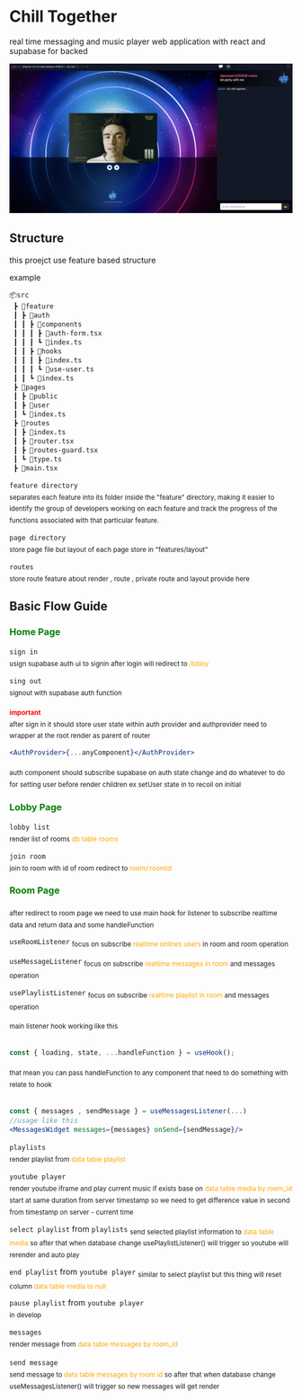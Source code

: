 # Chill Together

real time messaging and music player web application with react and supabase for backed

![App Screenshot](https://github.com/danusorn23456/chill-together/blob/main/src/feature/common/assets/preview.png?raw=true)

## Structure

this proejct use feature based structure

example

```
📦src
 ┣ 📂feature
 ┃ ┣ 📂auth
 ┃ ┃ ┣ 📂components
 ┃ ┃ ┃ ┣ 📜auth-form.tsx
 ┃ ┃ ┃ ┗ 📜index.ts
 ┃ ┃ ┣ 📂hooks
 ┃ ┃ ┃ ┣ 📜index.ts
 ┃ ┃ ┃ ┗ 📜use-user.ts
 ┃ ┃ ┗ 📜index.ts
 ┣ 📂pages
 ┃ ┣ 📂public
 ┃ ┣ 📂user
 ┃ ┗ 📜index.ts
 ┣ 📂routes
 ┃ ┣ 📜index.ts
 ┃ ┣ 📜router.tsx
 ┃ ┣ 📜routes-guard.tsx
 ┃ ┗ 📜type.ts
 ┣ 📜main.tsx
```

`feature directory`<br>
<sub>
separates each feature into its folder inside the "feature" directory, making it easier to identify the group of developers working on each feature and track the progress of the functions associated with that particular feature.
</sub>
<br>

`page directory`<br>
<sub>
store page file but layout of each page store in "features/layout"
</sub>

`routes`<br>
<sub>
store route feature about render , route , private route and layout provide here
</sub>

## Basic Flow Guide

<h3 style="color:green">Home Page</h3>

`sign in`<br>
<sub>usign supabase auth ui to signin after login will redirect to <span style="color:orange">/lobby</span></sub>

`sing out`<br>
<sub>signout with supabase auth function</sub>

<sub style="color:red">**important**</sub>
<sub><br>after sign in it should store user state within auth provider and authprovider need to wrapper at the root render as parent of router

```jsx
<AuthProvider>{...anyComponent}</AuthProvider>
```

<sub>auth component should subscribe supabase on auth state change and do whatever to do for setting user before render children ex setUser state in to recoil on initial</sub>

<h3 style="color:green">Lobby Page</h3>

`lobby list`<br>
<sub>render list of rooms <span style="color:orange">db table rooms</span></sub>

`join room`<br/>
<sub>join to room with id of room redirect to <span style="color:orange">room/:roomId</span></sub>

<h3 style="color:green">Room Page</h3>

<sub>after redirect to room page we need to use main hook for listener to subscribe realtime data and return data and some handleFunction</sub><br>

`useRoomListener`
<sub>
focus on subscribe <span style="color:orange">realtime onlines users</span> in room and room operation
</sub>

`useMessageListener`
<sub>
focus on subscribe <span style="color:orange">realtime messages in room</span> and messages operation
</sub>

`usePlaylistListener`
<sub>
focus on subscribe <span style="color:orange">realtime playlist in room</span> and messages operation
</sub>

<sub>
main listener hook working like this
</sub>
<br>
<br>

```jsx
const { loading, state, ...handleFunction } = useHook();
```

<sub>
that mean you can pass handleFunction to any component that need to do something with relate to hook
</sub>
<br>
<br>

```jsx
const { messages , sendMessage } = useMessagesListener(...)
//usage like this
<MessagesWidget messages={messages} onSend={sendMessage}/>
```

`playlists`
<br>
<sub>render playlist from <span style="color:orange">data table playlist</span> </sub>
<br>

`youtube player`
<br>
<sub>render youtube iframe and play current music if exists base on <span style="color:orange">data table media by room_id</span>
start at same duration from server timestamp so we need to get difference value in second from timestamp on server - current time
</sub>

`select playlist` from `playlists`
<sub>
send selected playlist information to <span style="color:orange">data table media</span> so after that when database change usePlaylistListener() will trigger so youtube will rerender and auto play
</sub>

`end playlist` from `youtube player`
<sub>similar to select playlist but this thing will reset column
<span style="color:orange">data table media to null</span></sub>

`pause playlist` from `youtube player`
<br>
<sub>in develop</sub>

`messages`
<br>
<sub>render message from <span style="color:orange">data table messages by room_id</span>
<sub>

`send message`
<br>
<sub>
send message to <span style="color:orange">data table messages by room id</span> so after that when database change useMessagesListener() will trigger so new messages will get render
</sub>
